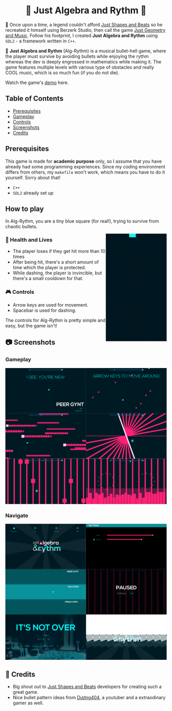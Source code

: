 <h1 align="center"> 🔹 Just Algebra and Rythm 🔹</h1>

🌈 Once upon a time, a legend couldn't afford [Just Shapes and Beats](https://store.steampowered.com/app/531510/Just_Shapes__Beats) so he recreated it himself using Berzerk Studio, then call the game [Just Geometry and Music](https://youtu.be/MNGAaaZtKD4). Follow his footprint, I created **Just Algebra and Rythm** using `SDL2` - a framework written in `C++`.

🌈 **Just Algebra and Rythm** (Alg-Rythm) is a musical bullet-hell game, where the player must survive by avoiding bullets while enjoying the rythm whereas the dev is deeply engrossed in mathematics while making it. The game features multiple levels with various type of obstacles and really COOL music, which is so much fun (if you do not die).

Watch the game's [demo](https://youtu.be/hPkkl42hu78) here.

## Table of Contents

- [Prerequisites](#prerequisites)
- [Gameplay](#gameplay)
- [Controls](#controls)
- [Screenshots](#screenshots)
- [Credits](#credits)

## Prerequisites
This game is made for **academic purpose** only, so I assume that you have already had some programming experiences. Since my coding environment differs from others, my `makefile` won't work, which means you have to do it yourself. Sorry about that!

- `C++`
- `SDL2` already set up

## How to play
In Alg-Rythm, you are a tiny blue square (for real!), trying to survive from chaotic bullets.

<div style="flex:1;padding: 0px 0px 0px 10px">
<img src="assets/global/img/player.gif" alt="Player" align="right" width="190px">
</div>

### 💙 Health and Lives
- The player loses if they get hit more than 10 times
- After being hit, there's a short amount of time which the player is protected.
- While dashing, the player is invincible, but there's a small cooldown for that.

### 🎮 Controls
- Arrow keys are used for movement.
- Spacebar is used for dashing. 

The controls for Alg-Rythm is pretty simple and easy, but the game isn't!

## 📷 Screenshots


### Gameplay 

![](assets/global/img/screenshots_game.png "Gameplay Screenshot")

### Navigate
![](assets/global/img/screenshots.png "Pages")

## 🎉 Credits
- Big shout out to [Just Shapes and Beats](https://store.steampowered.com/app/531510/Just_Shapes__Beats) developers for creating such a great game.
- Nice bullet pattern ideas from [Dương404](https://youtu.be/AMMPL25d_ks), a youtuber and a extraodinary gamer as well.
